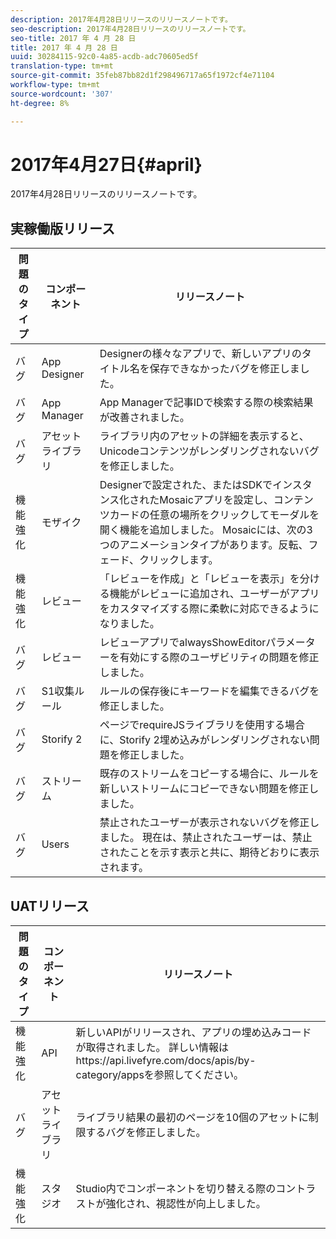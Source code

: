 ```yaml
---
description: 2017年4月28日リリースのリリースノートです。
seo-description: 2017年4月28日リリースのリリースノートです。
seo-title: 2017 年 4 月 28 日
title: 2017 年 4 月 28 日
uuid: 30284115-92c0-4a85-acdb-adc70605ed5f
translation-type: tm+mt
source-git-commit: 35feb87bb82d1f298496717a65f1972cf4e71104
workflow-type: tm+mt
source-wordcount: '307'
ht-degree: 8%

---
```



# 2017年4月27日{#april}

2017年4月28日リリースのリリースノートです。

## 実稼働版リリース

| **問題のタイプ** | **コンポーネント** | **リリースノート** |
|---|---|---|
| バグ | App Designer | Designerの様々なアプリで、新しいアプリのタイトル名を保存できなかったバグを修正しました。 |
| バグ | App Manager | App Managerで記事IDで検索する際の検索結果が改善されました。 |
| バグ | アセットライブラリ | ライブラリ内のアセットの詳細を表示すると、Unicodeコンテンツがレンダリングされないバグを修正しました。 |
| 機能強化 | モザイク | Designerで設定された、またはSDKでインスタンス化されたMosaicアプリを設定し、コンテンツカードの任意の場所をクリックしてモーダルを開く機能を追加しました。 Mosaicには、次の3つのアニメーションタイプがあります。反転、フェード、クリックします。 |
| 機能強化 | レビュー | 「レビューを作成」と「レビューを表示」を分ける機能がレビューに追加され、ユーザーがアプリをカスタマイズする際に柔軟に対応できるようになりました。 |
| バグ | レビュー | レビューアプリでalwaysShowEditorパラメーターを有効にする際のユーザビリティの問題を修正しました。 |
| バグ | S1収集ルール | ルールの保存後にキーワードを編集できるバグを修正しました。 |
| バグ | Storify 2 | ページでrequireJSライブラリを使用する場合に、Storify 2埋め込みがレンダリングされない問題を修正しました。 |
| バグ | ストリーム | 既存のストリームをコピーする場合に、ルールを新しいストリームにコピーできない問題を修正しました。 |
| バグ | Users | 禁止されたユーザーが表示されないバグを修正しました。 現在は、禁止されたユーザーは、禁止されたことを示す表示と共に、期待どおりに表示されます。 |

## UATリリース

| **問題のタイプ** | **コンポーネント** | **リリースノート** |
|---|---|---|
| 機能強化 | API | 新しいAPIがリリースされ、アプリの埋め込みコードが取得されました。 詳しい情報はhttps://api.livefyre.com/docs/apis/by-category/appsを参照してください。 |
| バグ | アセットライブラリ | ライブラリ結果の最初のページを10個のアセットに制限するバグを修正しました。 |
| 機能強化 | スタジオ | Studio内でコンポーネントを切り替える際のコントラストが強化され、視認性が向上しました。 |

